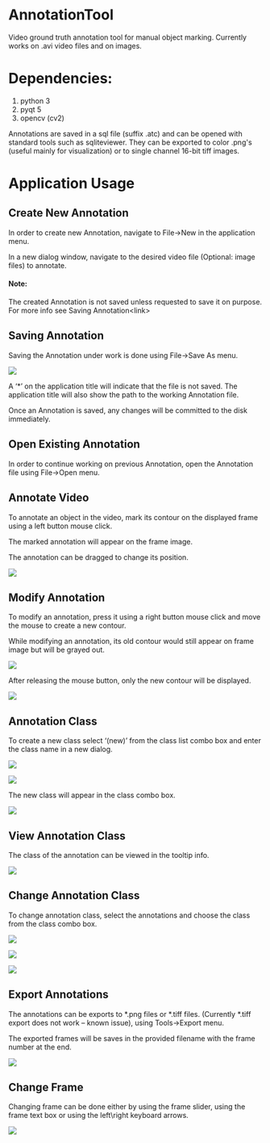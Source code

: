# AnnotationTool
Video ground truth annotation tool for manual object marking.
Currently works on .avi video files and on images.

# Dependencies:
1. python 3
2. pyqt 5
3. opencv (cv2)

Annotations are saved in a sql file (suffix .atc) and can be opened with standard tools such as sqliteviewer.
They can be exported to color .png's (useful mainly for visualization) or to single channel 16-bit tiff images.

# Application Usage

## Create New Annotation

In order to create new Annotation, navigate to File-\>New in the application menu.

In a new dialog window, navigate to the desired video file (Optional: image files) to annotate.

#### Note:

The created Annotation is not saved unless requested to save it on purpose. For more info see Saving Annotation\<link\>

## Saving Annotation

Saving the Annotation under work is done using File-\>Save As menu.

![](media/image1.png)

A ‘\*’ on the application title will indicate that the file is not saved. The application title will also show the path to the working Annotation file.

Once an Annotation is saved, any changes will be committed to the disk immediately.

## Open Existing Annotation

In order to continue working on previous Annotation, open the Annotation file using File-\>Open menu.

## Annotate Video

To annotate an object in the video, mark its contour on the displayed frame using a left button mouse click.

The marked annotation will appear on the frame image.

The annotation can be dragged to change its position.

![](https://cloud.githubusercontent.com/assets/5520561/12976846/88740ee0-d0cf-11e5-8f15-33f47e4b6492.png)

## Modify Annotation

To modify an annotation, press it using a right button mouse click and move the mouse to create a new contour.

While modifying an annotation, its old contour would still appear on frame image but will be grayed out.

![](https://cloud.githubusercontent.com/assets/5520561/12976851/88a133f2-d0cf-11e5-8d6b-168db2cbd611.png)

After releasing the mouse button, only the new contour will be displayed.

![](https://cloud.githubusercontent.com/assets/5520561/12976848/889d19b6-d0cf-11e5-9921-6fb8326a10bb.png)

## Annotation Class

To create a new class select ‘(new)’ from the class list combo box and enter the class name in a new dialog.

![](https://cloud.githubusercontent.com/assets/5520561/12977406/21a8b838-d0d3-11e5-846b-928fbaf865ee.png)

![](https://cloud.githubusercontent.com/assets/5520561/12976849/889fe5b0-d0cf-11e5-9c2f-fed16084cab3.png)

The new class will appear in the class combo box.

![](https://cloud.githubusercontent.com/assets/5520561/12977473/84f4b7ca-d0d3-11e5-8fe3-3e081ed0a305.png)

## View Annotation Class

The class of the annotation can be viewed in the tooltip info.

![](https://cloud.githubusercontent.com/assets/5520561/12976847/888f50ce-d0cf-11e5-9534-05172c24127b.png)

## Change Annotation Class

To change annotation class, select the annotations and choose the class from the class combo box.

![](https://cloud.githubusercontent.com/assets/5520561/12976853/88aafaea-d0cf-11e5-9cef-fc39c054397b.png)

![](https://cloud.githubusercontent.com/assets/5520561/12976855/88ba6156-d0cf-11e5-8c31-35dcc77d9f21.png)

![](https://cloud.githubusercontent.com/assets/5520561/12976858/88c00ed0-d0cf-11e5-94ba-dc98ce5b2d8a.png)

## Export Annotations

The annotations can be exports to \*.png files or \*.tiff files. (Currently \*.tiff export does not work – known issue), using Tools-\>Export menu.

The exported frames will be saves in the provided filename with the frame number at the end.

![](https://cloud.githubusercontent.com/assets/5520561/12977311/a8c9e1da-d0d2-11e5-97eb-8d9d0bdf5eea.png)

## Change Frame

Changing frame can be done either by using the frame slider, using the frame text box or using the left\\right keyboard arrows.

![](https://cloud.githubusercontent.com/assets/5520561/12977310/a8c65b64-d0d2-11e5-8e04-b8b2723b644a.png)
